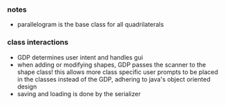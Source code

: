 ### notes
- parallelogram is the base class for all quadrilaterals

### class interactions
- GDP determines user intent and handles gui
- when adding or modifying shapes, GDP passes the scanner to the shape class! this allows more class specific user prompts to be placed in the classes instead of the GDP, adhering to java's object oriented design
- saving and loading is done by the serializer
